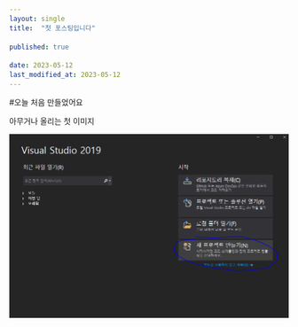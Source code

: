 ```yaml
---
layout: single
title:  "첫 포스팅입니다"

published: true

date: 2023-05-12
last_modified_at: 2023-05-12
---
```


#오늘 처음 만들었어요

아무거나 올리는 첫 이미지

![1](..\images\2023-05-12-first\1.PNG)
